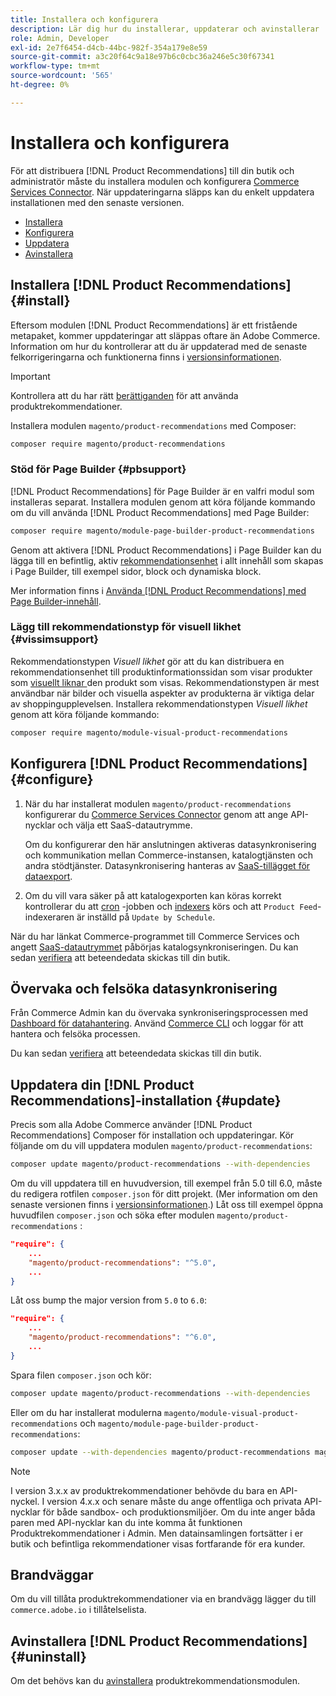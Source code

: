 ```yaml
---
title: Installera och konfigurera
description: Lär dig hur du installerar, uppdaterar och avinstallerar  [!DNL Product Recommendations].
role: Admin, Developer
exl-id: 2e7f6454-d4cb-44bc-982f-354a179e8e59
source-git-commit: a3c20f64c9a18e97b6c0cbc36a246e5c30f67341
workflow-type: tm+mt
source-wordcount: '565'
ht-degree: 0%

---
```


# Installera och konfigurera

För att distribuera [!DNL Product Recommendations] till din butik och administratör måste du installera modulen och konfigurera [Commerce Services Connector](../landing/saas.md). När uppdateringarna släpps kan du enkelt uppdatera installationen med den senaste versionen.

- [Installera](#install)
- [Konfigurera](#configure)
- [Uppdatera](#update)
- [Avinstallera](#uninstall)

## Installera [!DNL Product Recommendations] {#install}

Eftersom modulen [!DNL Product Recommendations] är ett fristående metapaket, kommer uppdateringar att släppas oftare än Adobe Commerce. Information om hur du kontrollerar att du är uppdaterad med de senaste felkorrigeringarna och funktionerna finns i [versionsinformationen](release-notes.md).

>[!IMPORTANT]
>
>Kontrollera att du har rätt [berättiganden](../landing/saas.md#credentials) för att använda produktrekommendationer.

Installera modulen `magento/product-recommendations` med Composer:

```bash
composer require magento/product-recommendations
```

### Stöd för Page Builder {#pbsupport}

[!DNL Product Recommendations] för Page Builder är en valfri modul som installeras separat. Installera modulen genom att köra följande kommando om du vill använda [!DNL Product Recommendations] med Page Builder:

```bash
composer require magento/module-page-builder-product-recommendations
```

Genom att aktivera [!DNL Product Recommendations] i Page Builder kan du lägga till en befintlig, aktiv [rekommendationsenhet](https://experienceleague.adobe.com/en/docs/commerce-admin/page-builder/add-content/recommendations) i allt innehåll som skapas i Page Builder, till exempel sidor, block och dynamiska block.

Mer information finns i [Använda [!DNL Product Recommendations] med Page Builder-innehåll](page-builder.md).

### Lägg till rekommendationstyp för visuell likhet {#vissimsupport}

Rekommendationstypen _Visuell likhet_ gör att du kan distribuera en rekommendationsenhet till produktinformationssidan som visar produkter som [visuellt liknar ](type.md#visualsim) den produkt som visas. Rekommendationstypen är mest användbar när bilder och visuella aspekter av produkterna är viktiga delar av shoppingupplevelsen. Installera rekommendationstypen _Visuell likhet_ genom att köra följande kommando:

```bash
composer require magento/module-visual-product-recommendations
```

## Konfigurera [!DNL Product Recommendations] {#configure}

1. När du har installerat modulen `magento/product-recommendations` konfigurerar du [Commerce Services Connector](../landing/saas.md) genom att ange API-nycklar och välja ett SaaS-datautrymme.

   Om du konfigurerar den här anslutningen aktiveras datasynkronisering och kommunikation mellan Commerce-instansen, katalogtjänsten och andra stödtjänster. Datasynkronisering hanteras av [SaaS-tillägget för dataexport](../data-export/overview.md).

1. Om du vill vara säker på att katalogexporten kan köras korrekt kontrollerar du att [cron](https://experienceleague.adobe.com/en/docs/commerce-operations/configuration-guide/cli/configure-cron-jobs) -jobben och [indexers](https://experienceleague.adobe.com/en/docs/commerce-operations/configuration-guide/cli/manage-indexers) körs och att `Product Feed`-indexeraren är inställd på `Update by Schedule`.

När du har länkat Commerce-programmet till Commerce Services och angett [SaaS-datautrymmet](../landing/saas.md#saas-configuration) påbörjas katalogsynkroniseringen. Du kan sedan [verifiera](verify.md) att beteendedata skickas till din butik.

## Övervaka och felsöka datasynkronisering

Från Commerce Admin kan du övervaka synkroniseringsprocessen med [Dashboard för datahantering](https://experienceleague.adobe.com/en/docs/commerce-admin/systems/data-transfer/data-dashboard). Använd [Commerce CLI](../data-export/data-export-cli-commands.md#troubleshooting) och loggar för att hantera och felsöka processen.

Du kan sedan [verifiera](verify.md) att beteendedata skickas till din butik.

## Uppdatera din [!DNL Product Recommendations]-installation {#update}

Precis som alla Adobe Commerce använder [!DNL Product Recommendations] Composer för installation och uppdateringar. Kör följande om du vill uppdatera modulen `magento/product-recommendations`:

```bash
composer update magento/product-recommendations --with-dependencies
```

Om du vill uppdatera till en huvudversion, till exempel från 5.0 till 6.0, måste du redigera rotfilen `composer.json` för ditt projekt. (Mer information om den senaste versionen finns i [versionsinformationen](release-notes.md).) Låt oss till exempel öppna huvudfilen `composer.json` och söka efter modulen `magento/product-recommendations` :

```json
"require": {
    ...
    "magento/product-recommendations": "^5.0",
    ...
}
```

Låt oss bump the major version from `5.0` to `6.0`:

```json
"require": {
    ...
    "magento/product-recommendations": "^6.0",
    ...
}
```

Spara filen `composer.json` och kör:

```bash
composer update magento/product-recommendations --with-dependencies
```

Eller om du har installerat modulerna `magento/module-visual-product-recommendations` och `magento/module-page-builder-product-recommendations`:

```bash
composer update --with-dependencies magento/product-recommendations magento/module-visual-product-recommendations magento/module-page-builder-product-recommendations
```

>[!NOTE]
>
> I version 3.x.x av produktrekommendationer behövde du bara en API-nyckel. I version 4.x.x och senare måste du ange offentliga och privata API-nycklar för både sandbox- och produktionsmiljöer. Om du inte anger båda paren med API-nycklar kan du inte komma åt funktionen Produktrekommendationer i Admin. Men datainsamlingen fortsätter i er butik och befintliga rekommendationer visas fortfarande för era kunder.

## Brandväggar

Om du vill tillåta produktrekommendationer via en brandvägg lägger du till `commerce.adobe.io` i tillåtelselista.

## Avinstallera [!DNL Product Recommendations] {#uninstall}

Om det behövs kan du [avinstallera](https://experienceleague.adobe.com/en/docs/commerce-operations/installation-guide/tutorials/uninstall-modules) produktrekommendationsmodulen.
